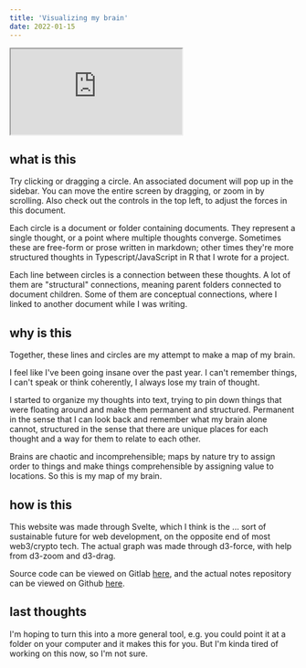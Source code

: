 ```yaml
---
title: 'Visualizing my brain'
date: 2022-01-15
---
```


<iframe src="https://reverent-noether-16414c.netlify.app"></iframe>

## what is this

Try clicking or dragging a circle. An associated document will
pop up in the sidebar. You can move the entire screen by
dragging, or zoom in by scrolling. Also check out the controls
in the top left, to adjust the forces in this document.

Each circle is a document or folder containing documents. They
represent a single thought, or a point where multiple thoughts
converge. Sometimes these are free-form or prose written in
markdown; other times they're more structured thoughts in
Typescript/JavaScript in R that I wrote for a project.

Each line between circles is a connection between these
thoughts. A lot of them are "structural" connections, meaning
parent folders connected to document children. Some of them are
conceptual connections, where I linked to another document
while I was writing.

## why is this

Together, these lines and circles are my attempt to make a map
of my brain.

I feel like I've been going insane over the past year. I can't
remember things, I can't speak or think coherently, I always
lose my train of thought.

I started to organize my thoughts into text, trying to pin down
things that were floating around and make them permanent and
structured. Permanent in the sense that I can look back and
remember what my brain alone cannot, structured in the sense
that there are unique places for each thought and a way for
them to relate to each other.

Brains are chaotic and incomprehensible; maps by nature try to
assign order to things and make things comprehensible by
assigning value to locations. So this is my map of my brain.

## how is this

This website was made through Svelte, which I think is the ...
sort of sustainable future for web development, on the opposite
end of most web3/crypto tech. The actual graph was made through
d3-force, with help from d3-zoom and d3-drag.

Source code can be viewed on Gitlab
[here](https://gitlab.com/18kimn-personal/notes), and the
actual notes repository can be viewed on Github
[here](https://github.com/18kimn/vault).

## last thoughts

I'm hoping to turn this into a more general tool, e.g. you
could point it at a folder on your computer and it makes this
for you. But I'm kinda tired of working on this now, so I'm not
sure.
